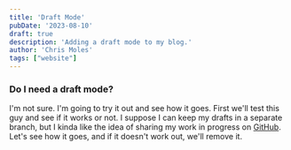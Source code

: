 ```yaml
---
title: 'Draft Mode'
pubDate: '2023-08-10'
draft: true
description: 'Adding a draft mode to my blog.'
author: 'Chris Moles'
tags: ["website"]
---
```


### Do I need a draft mode?

I'm not sure. I'm going to try it out and see how it goes. First we'll test this
guy and see if it works or not. I suppose I can keep my drafts in a separate
branch, but I kinda like the idea of sharing my work in progress on
[GitHub](//github.com/cmoles/personal-website). Let's see how it goes, and if it doesn't work out, we'll remove it.

